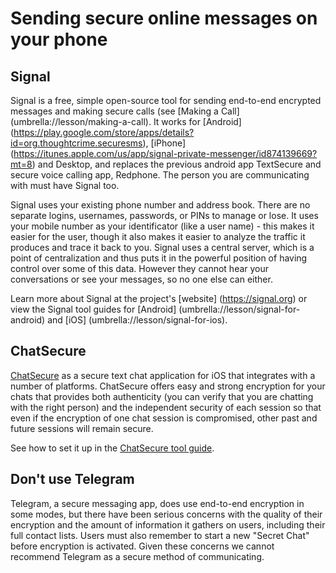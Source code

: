 [Title]: # (Sending secure online messages on your phone)
[Order]: # (2)

# Sending secure online messages on your phone

## Signal

Signal is a free, simple open-source tool for sending end-to-end encrypted messages and making secure calls (see [Making a Call] (umbrella://lesson/making-a-call).  It works for [Android] (https://play.google.com/store/apps/details?id=org.thoughtcrime.securesms), [iPhone] (https://itunes.apple.com/us/app/signal-private-messenger/id874139669?mt=8) and Desktop, and replaces the previous android app TextSecure and secure voice calling app, Redphone. The person you are communicating with must have Signal too.

Signal uses your existing phone number and address book. There are no separate logins, usernames, passwords, or PINs to manage or lose. It uses your mobile number as your identificator (like a user name) - this makes it easier for the user, though it also makes it easier to analyze the traffic it produces and trace it back to you. Signal uses a central server, which is a point of centralization and thus puts it in the powerful position of having control over some of this data. However they cannot hear your conversations or see your messages, so no one else can either.  

Learn more about Signal at the project's [website] (https://signal.org) or view the Signal tool guides for [Android] (umbrella://lesson/signal-for-android) and [iOS] (umbrella://lesson/signal-for-ios).

## ChatSecure

[ChatSecure](https://chatsecure.org/) as a secure text chat application for iOS that integrates with a number of platforms. ChatSecure offers easy and strong encryption for your chats that provides both authenticity (you can verify that you are chatting with the right person) and the independent security of each session so that even if the encryption of one chat session is compromised, other past and future sessions will remain secure.

See how to set it up in the [ChatSecure tool guide](umbrella://lesson/chatsecure).

## Don't use Telegram

Telegram, a secure messaging app, does use end-to-end encryption in some modes, but there have been serious concerns with the quality of their encryption and the amount of information it gathers on users, including their full contact lists. Users must also remember to start a new "Secret Chat" before encryption is activated. Given these concerns we cannot recommend Telegram as a secure method of communicating.
